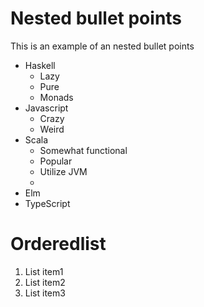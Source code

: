 # Nested bullet points

This is an example of an nested bullet points

- Haskell
    - Lazy
    - Pure
    - Monads
- Javascript
    - Crazy
    - Weird
- Scala
    - Somewhat functional
    - Popular
    - Utilize JVM
    - 
- Elm
- TypeScript

# Orderedlist

1. List item1
2. List item2
3. List item3